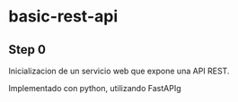 # basic-rest-api

## Step 0

Inicializacion de un servicio web que expone una API REST.

Implementado con python, utilizando FastAPIg